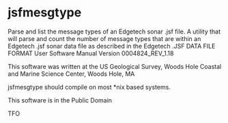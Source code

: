 # jsfmesgtype
Parse and list the message types of an Edgetech sonar .jsf file.
A utility that will parse and count the number of message types that are
within an Edgetech .jsf sonar data file as described in the
Edgetech .JSF DATA FILE FORMAT User Software Manual 
Version 0004824_REV_1.18

This software was written at the US Geological Survey, Woods Hole Coastal and Marine Science
Center, Woods Hole, MA

jsfmesgtype should compile on most *nix based systems.

This software is in the Public Domain

TFO
